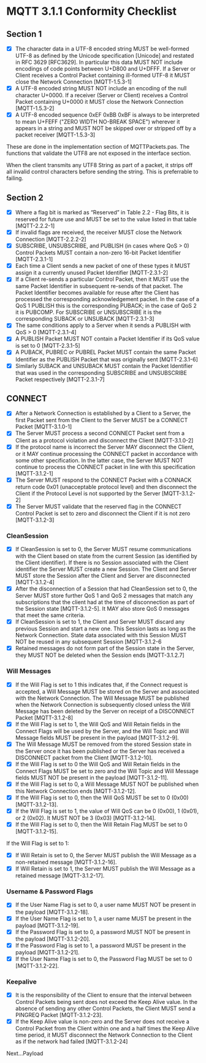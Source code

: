 # MQTT 3.1.1 Conformity Checklist

## Section 1

- [X] The character data in a UTF-8 encoded string MUST be well-formed UTF-8 as defined by the Unicode specification [Unicode] and restated in RFC 3629 [RFC3629]. In particular this data MUST NOT include encodings of code points between U+D800 and U+DFFF. If a Server or Client receives a Control Packet containing ill-formed UTF-8 it MUST close the Network Connection [MQTT-1.5.3-1]
- [X] A UTF-8 encoded string MUST NOT include an encoding of the null character U+0000. If a receiver (Server or Client) receives a Control Packet containing U+0000 it MUST close the Network Connection [MQTT-1.5.3-2]
- [X] A UTF-8 encoded sequence 0xEF 0xBB 0xBF is always to be interpreted to mean U+FEFF ("ZERO WIDTH NO-BREAK SPACE") wherever it appears in a string and MUST NOT be skipped over or stripped off by a packet receiver [MQTT-1.5.3-3]

These are done in the implementation section of MQTTPackets.pas. The functions that validate the UTF8 are not exposed in the interface section.

When the client transmits any UTF8 String as part of a packet, it strips off all invalid control characters before sending the string. This is preferrable to failing.

## Section 2

- [X] Where a flag bit is marked as “Reserved” in Table 2.2 - Flag Bits, it is reserved for future use and MUST be set to the value listed in that table [MQTT-2.2.2-1]
- [X] If invalid flags are received, the receiver MUST close the Network Connection [MQTT-2.2.2-2]
- [X] SUBSCRIBE, UNSUBSCRIBE, and PUBLISH (in cases where QoS > 0) Control Packets MUST contain a non-zero 16-bit Packet Identifier [MQTT-2.3.1-1]
- [X] Each time a Client sends a new packet of one of these types it MUST assign it a currently unused Packet Identifier [MQTT-2.3.1-2]
- [X] If a Client re-sends a particular Control Packet, then it MUST use the same Packet Identifier in subsequent re-sends of that packet. The Packet Identifier becomes available for reuse after the Client has processed the corresponding acknowledgement packet. In the case of a QoS 1 PUBLISH this is the corresponding PUBACK; in the case of QoS 2 it is PUBCOMP. For SUBSCRIBE or UNSUBSCRIBE it is the corresponding SUBACK or UNSUBACK [MQTT-2.3.1-3]
- [X] The same conditions apply to a Server when it sends a PUBLISH with QoS > 0 [MQTT-2.3.1-4]
- [X] A PUBLISH Packet MUST NOT contain a Packet Identifier if its QoS value is set to 0 [MQTT-2.3.1-5]
- [X] A PUBACK, PUBREC or PUBREL Packet MUST contain the same Packet Identifier as the PUBLISH Packet that was originally sent [MQTT-2.3.1-6]
- [X] Similarly SUBACK and UNSUBACK MUST contain the Packet Identifier that was used in the corresponding SUBSCRIBE and UNSUBSCRIBE Packet respectively [MQTT-2.3.1-7]

## CONNECT

- [X] After a Network Connection is established by a Client to a Server, the first Packet sent from the Client to the Server MUST be a CONNECT Packet [MQTT-3.1.0-1]
- [X] The Server MUST process a second CONNECT Packet sent from a Client as a protocol violation and disconnect the Client [MQTT-3.1.0-2]
- [X] If the protocol name is incorrect the Server MAY disconnect the Client, or it MAY continue processing the CONNECT packet in accordance with some other specification. In the latter case, the Server MUST NOT continue to process the CONNECT packet in line with this specification [MQTT-3.1.2-1]
- [X] The Server MUST respond to the CONNECT Packet with a CONNACK return code 0x01 (unacceptable protocol level) and then disconnect the Client if the Protocol Level is not supported by the Server [MQTT-3.1.2-2]
- [X] The Server MUST validate that the reserved flag in the CONNECT Control Packet is set to zero and disconnect the Client if it is not zero [MQTT-3.1.2-3]

### CleanSession

- [X] If CleanSession is set to 0, the Server MUST resume communications with the Client based on state from the current Session (as identified by the Client identifier). If there is no Session associated with the Client identifier the Server MUST create a new Session. The Client and Server MUST store the Session after the Client and Server are disconnected [MQTT-3.1.2-4]
- [X] After the disconnection of a Session that had CleanSession set to 0, the Server MUST store further QoS 1 and QoS 2 messages that match any subscriptions that the client had at the time of disconnection as part of the Session state [MQTT-3.1.2-5]. It MAY also store QoS 0 messages that meet the same criteria.
- [X] If CleanSession is set to 1, the Client and Server MUST discard any previous Session and start a new one. This Session lasts as long as the Network Connection. State data associated with this Session MUST NOT be reused in any subsequent Session [MQTT-3.1.2-6
- [X] Retained messages do not form part of the Session state in the Server, they MUST NOT be deleted when the Session ends [MQTT-3.1.2.7]

### Will Messages

- [X] If the Will Flag is set to 1 this indicates that, if the Connect request is accepted, a Will Message MUST be stored on the Server and associated with the Network Connection. The Will Message MUST be published when the Network Connection is subsequently closed unless the Will Message has been deleted by the Server on receipt of a DISCONNECT Packet [MQTT-3.1.2-8]
- [X] If the Will Flag is set to 1, the Will QoS and Will Retain fields in the Connect Flags will be used by the Server, and the Will Topic and Will Message fields MUST be present in the payload [MQTT-3.1.2-9].
- [X] The Will Message MUST be removed from the stored Session state in the Server once it has been published or the Server has received a DISCONNECT packet from the Client [MQTT-3.1.2-10].
- [X] If the Will Flag is set to 0 the Will QoS and Will Retain fields in the Connect Flags MUST be set to zero and the Will Topic and Will Message fields MUST NOT be present in the payload [MQTT-3.1.2-11].
- [X] If the Will Flag is set to 0, a Will Message MUST NOT be published when this Network Connection ends [MQTT-3.1.2-12].
- [X] If the Will Flag is set to 0, then the Will QoS MUST be set to 0 (0x00) [MQTT-3.1.2-13].
- [X] If the Will Flag is set to 1, the value of Will QoS can be 0 (0x00), 1 (0x01), or 2 (0x02). It MUST NOT be 3 (0x03) [MQTT-3.1.2-14].
- [X] If the Will Flag is set to 0, then the Will Retain Flag MUST be set to 0 [MQTT-3.1.2-15].

If the Will Flag is set to 1:

- [X] If Will Retain is set to 0, the Server MUST publish the Will Message as a non-retained message [MQTT-3.1.2-16].
- [X] If Will Retain is set to 1, the Server MUST publish the Will Message as a retained message [MQTT-3.1.2-17].

### Username & Password Flags

- [X] If the User Name Flag is set to 0, a user name MUST NOT be present in the payload [MQTT-3.1.2-18].
- [X] If the User Name Flag is set to 1, a user name MUST be present in the payload [MQTT-3.1.2-19].
- [X] If the Password Flag is set to 0, a password MUST NOT be present in the payload [MQTT-3.1.2-20].
- [X] If the Password Flag is set to 1, a password MUST be present in the payload [MQTT-3.1.2-21].
- [X] If the User Name Flag is set to 0, the Password Flag MUST be set to 0 [MQTT-3.1.2-22].

### Keepalive

- [X] It is the responsibility of the Client to ensure that the interval between Control Packets being sent does not exceed the Keep Alive value. In the absence of sending any other Control Packets, the Client MUST send a PINGREQ Packet [MQTT-3.1.2-23].
- [X] If the Keep Alive value is non-zero and the Server does not receive a Control Packet from the Client within one and a half times the Keep Alive time period, it MUST disconnect the Network Connection to the Client as if the network had failed [MQTT-3.1.2-24]

Next...Payload
